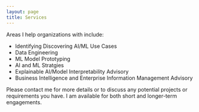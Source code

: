 ```yaml
---
layout: page
title: Services 
---
```


Areas I help organizations with include:
* Identifying Discovering AI/ML Use Cases
* Data Engineering
* ML Model Prototyping 
* AI and ML Stratgies
* Explainable AI/Model Interpretability Advisory 
* Business Intelligence and Enterprise Information Management Advisory


Please contact me for more details or to discuss any potential projects or requirements you have.
I am available for both short and longer-term engagements.
